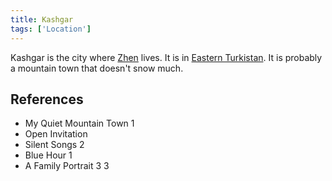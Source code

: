 ```yaml
---
title: Kashgar
tags: ['Location']
---
```

Kashgar is the city where [Zhen](/_wiki/zhen.md) lives. It is in [Eastern Turkistan](/_wiki/eastern-turkistan.md). It is probably a mountain town that doesn't snow much.

## References
- My Quiet Mountain Town 1
- Open Invitation
- Silent Songs 2
- Blue Hour 1
- A Family Portrait 3
3
